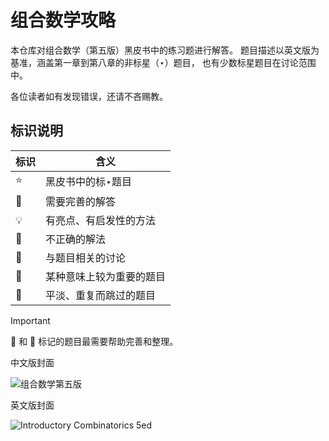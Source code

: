 # 组合数学攻略

本仓库对组合数学（第五版）黑皮书中的练习题进行解答。
题目描述以英文版为基准，涵盖第一章到第八章的非标星（$\star$）题目，
也有少数标星题目在讨论范围中。

各位读者如有发现错误，还请不吝赐教。

## 标识说明

| 标识             | 含义                     |
| ---------------- | ------------------------ |
| :star:           | 黑皮书中的标$\star$题目  |
| :construction:   | 需要完善的解答           |
| :bulb:           | 有亮点、有启发性的方法   |
| :pill:           | 不正确的解法             |
| :speech_balloon: | 与题目相关的讨论         |
| :key:            | 某种意味上较为重要的题目 |
| :ghost:          | 平淡、重复而跳过的题目   |

> [!IMPORTANT]
> :construction: 和 :ghost: 标记的题目最需要帮助完善和整理。

中文版封面

![组合数学第五版](/introductory-combinartorics-cn-cover.jpg)

英文版封面

![Introductory Combinatorics 5ed](/introducotory-combinatorics-cover.png)
